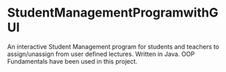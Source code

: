 # StudentManagementProgramwithGUI
An interactive Student Management program for students and teachers to assign/unassign from user defined lectures.
Written in Java. OOP Fundamentals have been used in this project.

